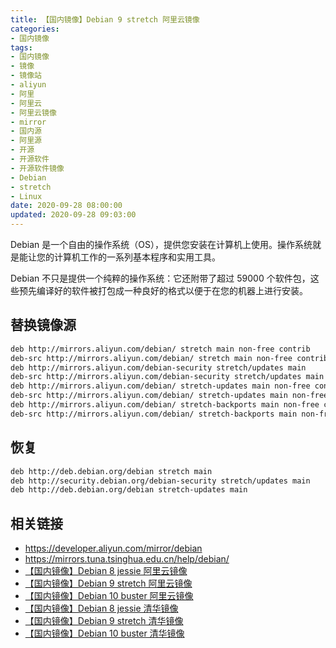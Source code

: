 ```yaml
---
title: 【国内镜像】Debian 9 stretch 阿里云镜像
categories:
- 国内镜像
tags:
- 国内镜像
- 镜像
- 镜像站
- aliyun
- 阿里
- 阿里云
- 阿里云镜像
- mirror
- 国内源
- 阿里源
- 开源
- 开源软件
- 开源软件镜像
- Debian
- stretch
- Linux
date: 2020-09-28 08:00:00
updated: 2020-09-28 09:03:00
---
```


Debian 是一个自由的操作系统（OS），提供您安装在计算机上使用。操作系统就是能让您的计算机工作的一系列基本程序和实用工具。

Debian 不只是提供一个纯粹的操作系统：它还附带了超过 59000 个软件包，这些预先编译好的软件被打包成一种良好的格式以便于在您的机器上进行安装。

## 替换镜像源

```txt /etc/apt/sources.list
deb http://mirrors.aliyun.com/debian/ stretch main non-free contrib
deb-src http://mirrors.aliyun.com/debian/ stretch main non-free contrib
deb http://mirrors.aliyun.com/debian-security stretch/updates main
deb-src http://mirrors.aliyun.com/debian-security stretch/updates main
deb http://mirrors.aliyun.com/debian/ stretch-updates main non-free contrib
deb-src http://mirrors.aliyun.com/debian/ stretch-updates main non-free contrib
deb http://mirrors.aliyun.com/debian/ stretch-backports main non-free contrib
deb-src http://mirrors.aliyun.com/debian/ stretch-backports main non-free contrib
```

<!-- more -->

## 恢复

```txt /etc/apt/sources.list
deb http://deb.debian.org/debian stretch main
deb http://security.debian.org/debian-security stretch/updates main
deb http://deb.debian.org/debian stretch-updates main
```

## 相关链接

- https://developer.aliyun.com/mirror/debian
- https://mirrors.tuna.tsinghua.edu.cn/help/debian/
- [【国内镜像】Debian 8 jessie 阿里云镜像](/mirror/debian-8-jessie-aliyun-mirror/)
- [【国内镜像】Debian 9 stretch 阿里云镜像](/mirror/debian-9-stretch-aliyun-mirror/)
- [【国内镜像】Debian 10 buster 阿里云镜像](/mirror/debian-10-buster-aliyun-mirror/)
- [【国内镜像】Debian 8 jessie 清华镜像](/mirror/debian-8-jessie-tuna-mirror/)
- [【国内镜像】Debian 9 stretch 清华镜像](/mirror/debian-9-stretch-tuna-mirror/)
- [【国内镜像】Debian 10 buster 清华镜像](/mirror/debian-10-buster-tuna-mirror/)
